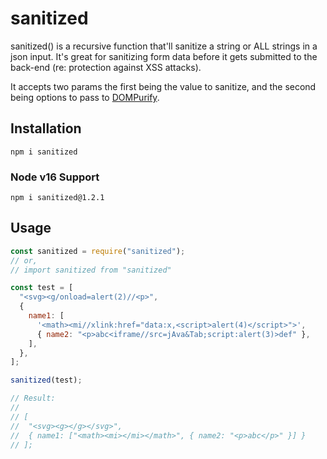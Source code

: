 # sanitized

sanitized() is a recursive function that'll sanitize a string or ALL strings in a json input. It's great for sanitizing form data before it gets submitted to the back-end (re: protection against XSS attacks).

It accepts two params the first being the value to sanitize, and the second being options to pass to [DOMPurify](https://www.npmjs.com/package/dompurify).

## Installation

```console
npm i sanitized
```

### Node v16 Support

```console
npm i sanitized@1.2.1
```

## Usage

```javascript
const sanitized = require("sanitized");
// or,
// import sanitized from "sanitized"

const test = [
  "<svg><g/onload=alert(2)//<p>",
  {
    name1: [
      '<math><mi//xlink:href="data:x,<script>alert(4)</script>">',
      { name2: "<p>abc<iframe//src=jAva&Tab;script:alert(3)>def" },
    ],
  },
];

sanitized(test);

// Result:
//
// [
//  "<svg><g></g></svg>",
//  { name1: ["<math><mi></mi></math>", { name2: "<p>abc</p>" }] }
// ];
```

